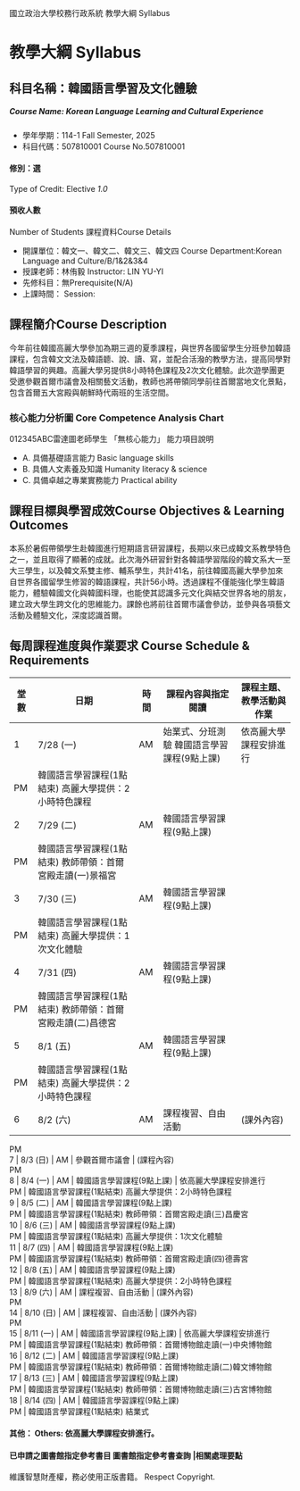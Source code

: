 國立政治大學校務行政系統 教學大綱 Syllabus
# 教學大綱 Syllabus
##  科目名稱：韓國語言學習及文化體驗
#####  Course Name: Korean Language Learning and Cultural Experience
  * 學年學期：114-1 Fall Semester, 2025 
  * 科目代碼：507810001 Course No.507810001
#### 修別：選
Type of Credit: Elective 
_1.0_
#### 預收人數
Number of Students
課程資料Course Details
  * 開課單位：韓文一、韓文二、韓文三、韓文四 Course Department:Korean Language and Culture/B/1&2&3&4 
  * 授課老師：林侑毅 Instructor: LIN YU-YI 
  * 先修科目：無Prerequisite(N/A)
  * 上課時間： Session: 
##  課程簡介Course Description
今年前往韓國高麗大學參加為期三週的夏季課程，與世界各國留學生分班參加韓語課程，包含韓文文法及韓語聼、說、讀、寫，並配合活潑的教學方法，提高同學對韓語學習的興趣。高麗大學另提供8小時特色課程及2次文化體驗。此次遊學團更受邀參觀首爾市議會及相關藝文活動，教師也將帶領同學前往首爾當地文化景點，包含首爾五大宮殿與朝鮮時代兩班的生活空間。
###  核心能力分析圖 Core Competence Analysis Chart
012345ABC雷達圖老師學生
「無核心能力」 
能力項目說明
  * A. 具備基礎語言能力 Basic language skills
  * B. 具備人文素養及知識 Humanity literacy & science
  * C. 具備卓越之專業實務能力 Practical ability
##  課程目標與學習成效Course Objectives & Learning Outcomes 
本系於暑假帶領學生赴韓國進行短期語言研習課程，長期以來已成韓文系教學特色之一，並且取得了顯著的成就。此次海外研習針對各韓語學習階段的韓文系大一至大三學生，以及韓文系雙主修、輔系學生，共計41名，前往韓國高麗大學參加來自世界各國留學生修習的韓語課程，共計56小時。透過課程不僅能強化學生韓語能力，體驗韓國文化與韓國料理，也能使其認識多元文化與結交世界各地的朋友，建立政大學生跨文化的思維能力。課餘也將前往首爾市議會參訪，並參與各項藝文活動及體驗文化，深度認識首爾。
##  每周課程進度與作業要求 Course Schedule & Requirements
堂數 |  日期 |  時間 |  課程內容與指定閱讀 |  課程主題、教學活動與作業  
---|---|---|---|---  
1 |  7/28 (一) |  AM |  始業式、分班測驗 韓國語言學習課程(9點上課) |  依高麗大學課程安排進行  
PM |  韓國語言學習課程(1點結束) 高麗大學提供：2小時特色課程  
2 |  7/29 (二) |  AM |  韓國語言學習課程(9點上課)  
PM |  韓國語言學習課程(1點結束) 教師帶領：首爾宮殿走讀(一)景福宮  
3 |  7/30 (三) |  AM |  韓國語言學習課程(9點上課)  
PM |  韓國語言學習課程(1點結束) 高麗大學提供：1次文化體驗  
4 |  7/31 (四) |  AM |  韓國語言學習課程(9點上課)  
PM |  韓國語言學習課程(1點結束) 教師帶領：首爾宮殿走讀(二)昌德宮  
5 |  8/1 (五) |  AM |  韓國語言學習課程(9點上課)  
PM |  韓國語言學習課程(1點結束) 高麗大學提供：2小時特色課程  
6 |  8/2 (六) |  AM |  課程複習、自由活動 |  (課外內容)  
PM  
7 |  8/3 (日) |  AM |  參觀首爾市議會 |  (課程內容)  
PM  
8 |  8/4 (一) |  AM |  韓國語言學習課程(9點上課) |  依高麗大學課程安排進行  
PM |  韓國語言學習課程(1點結束) 高麗大學提供：2小時特色課程  
9 |  8/5 (二) |  AM |  韓國語言學習課程(9點上課)  
PM |  韓國語言學習課程(1點結束) 教師帶領：首爾宮殿走讀(三)昌慶宮  
10 |  8/6 (三) |  AM |  韓國語言學習課程(9點上課)  
PM |  韓國語言學習課程(1點結束) 高麗大學提供：1次文化體驗  
11 |  8/7 (四) |  AM |  韓國語言學習課程(9點上課)  
PM |  韓國語言學習課程(1點結束) 教師帶領：首爾宮殿走讀(四)德壽宮  
12 |  8/8 (五) |  AM |  韓國語言學習課程(9點上課)  
PM |  韓國語言學習課程(1點結束) 高麗大學提供：2小時特色課程  
13 |  8/9 (六) |  AM |  課程複習、自由活動 |  (課外內容)  
PM  
14 |  8/10 (日) |  AM |  課程複習、自由活動 |  (課外內容)  
PM  
15 |  8/11 (一) |  AM |  韓國語言學習課程(9點上課) |  依高麗大學課程安排進行  
PM |  韓國語言學習課程(1點結束) 教師帶領：首爾博物館走讀(一)中央博物館  
16 |  8/12 (二) |  AM |  韓國語言學習課程(9點上課)  
PM |  韓國語言學習課程(1點結束) 教師帶領：首爾博物館走讀(二)韓文博物館  
17 |  8/13 (三) |  AM |  韓國語言學習課程(9點上課)  
PM |  韓國語言學習課程(1點結束) 教師帶領：首爾博物館走讀(三)古宮博物館  
18 |  8/14 (四) |  AM |  韓國語言學習課程(9點上課)  
PM |  韓國語言學習課程(1點結束) 結業式  
####  其他： Others: 依高麗大學課程安排進行。 
####  已申請之圖書館指定參考書目  圖書館指定參考書查詢 |相關處理要點
維護智慧財產權，務必使用正版書籍。 Respect Copyright.